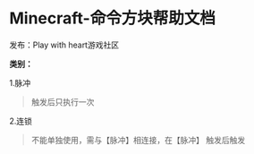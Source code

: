 # Minecraft-命令方块帮助文档
发布：Play with heart游戏社区

**类别：**

1.脉冲
> 触发后只执行一次

2.连锁
> 不能单独使用，需与【脉冲】相连接，在【脉冲】 
  触发后触发
